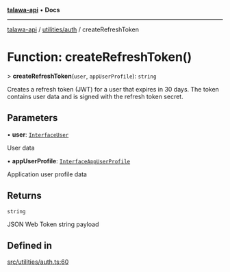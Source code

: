 [**talawa-api**](../../../README.md) • **Docs**

***

[talawa-api](../../../modules.md) / [utilities/auth](../README.md) / createRefreshToken

# Function: createRefreshToken()

\> **createRefreshToken**(`user`, `appUserProfile`): `string`

Creates a refresh token (JWT) for a user that expires in 30 days.
The token contains user data and is signed with the refresh token secret.

## Parameters

• **user**: [`InterfaceUser`](../../../models/User/interfaces/InterfaceUser.md)

User data

• **appUserProfile**: [`InterfaceAppUserProfile`](../../../models/AppUserProfile/interfaces/InterfaceAppUserProfile.md)

Application user profile data

## Returns

`string`

JSON Web Token string payload

## Defined in

[src/utilities/auth.ts:60](https://github.com/PalisadoesFoundation/talawa-api/blob/f1c816bca43cc03a8c1bd303394e2550a50db017/src/utilities/auth.ts#L60)
